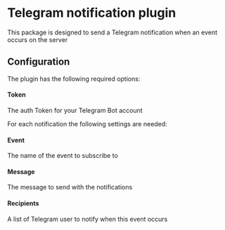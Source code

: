 # Telegram notification plugin

This package is designed to send a Telegram notification when an event occurs on the server

## Configuration

The plugin has the following required options:

#### Token
The auth Token for your Telegram Bot account

For each notification the following settings are needed:

#### Event
The name of the event to subscribe to

#### Message
The message to send with the notifications

#### Recipients
A list of Telegram user to notify when this event occurs
